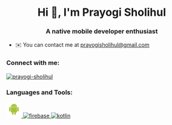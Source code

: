 <h1 align="center">Hi 👋, I'm Prayogi Sholihul</h1>
<h3 align="center">A native mobile developer enthusiast</h3>

- ✉️  You can contact me at [prayogisholihul@gmail.com](mailto:prayogisholihul@gmail.com)

<h3 align="left">Connect with me:</h3>
<p align="left">
<a href="https://linkedin.com/in/prayogi-sholihul" target="blank"><img align="center" src="https://raw.githubusercontent.com/rahuldkjain/github-profile-readme-generator/master/src/images/icons/Social/linked-in-alt.svg" alt="prayogi-sholihul" height="30" width="40" /></a>
</p>

<h3 align="left">Languages and Tools:</h3>
<p align="left"> <a href="https://developer.android.com" target="_blank" rel="noreferrer"> <img src="https://raw.githubusercontent.com/devicons/devicon/master/icons/android/android-original-wordmark.svg" alt="android" width="40" height="40"/> </a> <a href="https://firebase.google.com/" target="_blank" rel="noreferrer"> <img src="https://www.vectorlogo.zone/logos/firebase/firebase-icon.svg" alt="firebase" width="40" height="40"/> </a> <a href="https://kotlinlang.org" target="_blank" rel="noreferrer"> <img src="https://www.vectorlogo.zone/logos/kotlinlang/kotlinlang-icon.svg" alt="kotlin" width="40" height="40"/> </a> </p>
